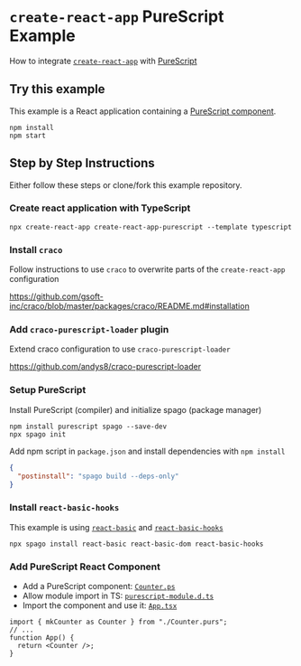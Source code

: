 # `create-react-app` PureScript Example

How to integrate [`create-react-app`](https://create-react-app.dev) with [PureScript](https://www.purescript.org)

## Try this example

This example is a React application containing a [PureScript component](./src/Counter.purs).

```shell
npm install
npm start
```

## Step by Step Instructions

Either follow these steps or clone/fork this example repository.

### Create react application with TypeScript

```shell
npx create-react-app create-react-app-purescript --template typescript
```

### Install `craco`

Follow instructions to use `craco` to overwrite parts of the `create-react-app` configuration

<https://github.com/gsoft-inc/craco/blob/master/packages/craco/README.md#installation>

### Add `craco-purescript-loader` plugin

Extend craco configuration to use `craco-purescript-loader`

<https://github.com/andys8/craco-purescript-loader>

### Setup PureScript

Install PureScript (compiler) and initialize spago (package manager)

```shell
npm install purescript spago --save-dev
npx spago init
```

Add npm script in `package.json` and install dependencies with `npm install`

```json
{
  "postinstall": "spago build --deps-only"
}
```

### Install `react-basic-hooks`

This example is using [`react-basic`](https://github.com/lumihq/purescript-react-basic)
and [`react-basic-hooks`](https://github.com/spicydonuts/purescript-react-basic-hooks)

```shell
npx spago install react-basic react-basic-dom react-basic-hooks
```

### Add PureScript React Component

- Add a PureScript component: [`Counter.ps`](./src/Counter.purs)
- Allow module import in TS: [`purescript-module.d.ts`](src/purescript-module.d.ts)
- Import the component and use it: [`App.tsx`](./src/App.tsx)

```tsx
import { mkCounter as Counter } from "./Counter.purs";
// ...
function App() {
  return <Counter />;
}
```
